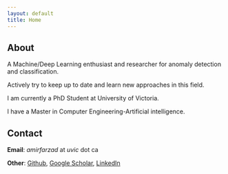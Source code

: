 ```yaml
---
layout: default
title: Home
---
```

## About

A Machine/Deep Learning enthusiast and researcher for anomaly detection and classification. 

Actively try to keep up to date and learn new approaches in this field.<br>

I am currently a PhD Student at University of Victoria.

I have a Master in Computer Engineering-Artificial intelligence.

## Contact

**Email**: *amirfarzad* at *uvic* dot ca

**Other**: [Github](https://github.com/faamir), [Google Scholar](https://scholar.google.com/citations?user=wxG4QuUAAAAJ&hl=en), [LinkedIn](https://www.linkedin.com/in/amir-farzad-78930481/) 